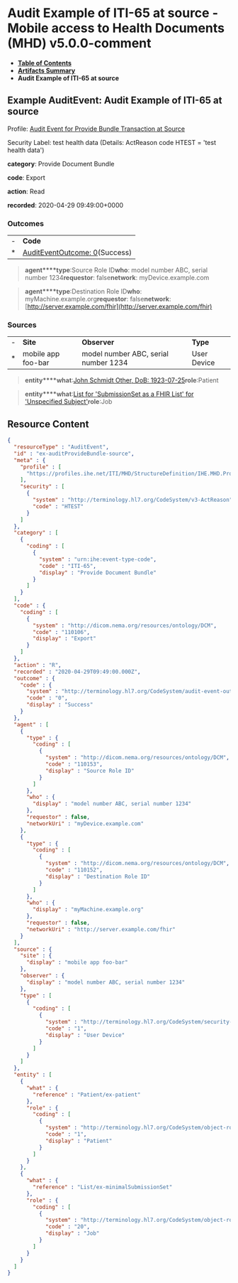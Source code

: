 # Audit Example of ITI-65 at source - Mobile access to Health Documents (MHD) v5.0.0-comment

* [**Table of Contents**](toc.md)
* [**Artifacts Summary**](artifacts.md)
* **Audit Example of ITI-65 at source**

## Example AuditEvent: Audit Example of ITI-65 at source

Profile: [Audit Event for Provide Bundle Transaction at Source](StructureDefinition-IHE.MHD.ProvideBundle.Audit.Source.md)

Security Label: test health data (Details: ActReason code HTEST = 'test health data')

**category**: Provide Document Bundle

**code**: Export

**action**: Read

**recorded**: 2020-04-29 09:49:00+0000

### Outcomes

| | |
| :--- | :--- |
| - | **Code** |
| * | [AuditEventOutcome: 0](http://terminology.hl7.org/6.5.0/CodeSystem-audit-event-outcome.html#audit-event-outcome-0)(Success) |

> **agent****type**:Source Role ID**who**: model number ABC, serial number 1234**requestor**: false**network**: myDevice.example.com

> **agent****type**:Destination Role ID**who**: myMachine.example.org**requestor**: false**network**:[http://server.example.com/fhir](http://server.example.com/fhir)

### Sources

| | | | |
| :--- | :--- | :--- | :--- |
| - | **Site** | **Observer** | **Type** |
| * | mobile app foo-bar | model number ABC, serial number 1234 | User Device |

> **entity****what**:[John Schmidt Other, DoB: 1923-07-25](Patient-ex-patient.md)**role**:Patient

> **entity****what**:[List for 'SubmissionSet as a FHIR List' for 'Unspecified Subject'](List-ex-minimalSubmissionSet.md)**role**:Job



## Resource Content

```json
{
  "resourceType" : "AuditEvent",
  "id" : "ex-auditProvideBundle-source",
  "meta" : {
    "profile" : [
      "https://profiles.ihe.net/ITI/MHD/StructureDefinition/IHE.MHD.ProvideBundle.Audit.Source"
    ],
    "security" : [
      {
        "system" : "http://terminology.hl7.org/CodeSystem/v3-ActReason",
        "code" : "HTEST"
      }
    ]
  },
  "category" : [
    {
      "coding" : [
        {
          "system" : "urn:ihe:event-type-code",
          "code" : "ITI-65",
          "display" : "Provide Document Bundle"
        }
      ]
    }
  ],
  "code" : {
    "coding" : [
      {
        "system" : "http://dicom.nema.org/resources/ontology/DCM",
        "code" : "110106",
        "display" : "Export"
      }
    ]
  },
  "action" : "R",
  "recorded" : "2020-04-29T09:49:00.000Z",
  "outcome" : {
    "code" : {
      "system" : "http://terminology.hl7.org/CodeSystem/audit-event-outcome",
      "code" : "0",
      "display" : "Success"
    }
  },
  "agent" : [
    {
      "type" : {
        "coding" : [
          {
            "system" : "http://dicom.nema.org/resources/ontology/DCM",
            "code" : "110153",
            "display" : "Source Role ID"
          }
        ]
      },
      "who" : {
        "display" : "model number ABC, serial number 1234"
      },
      "requestor" : false,
      "networkUri" : "myDevice.example.com"
    },
    {
      "type" : {
        "coding" : [
          {
            "system" : "http://dicom.nema.org/resources/ontology/DCM",
            "code" : "110152",
            "display" : "Destination Role ID"
          }
        ]
      },
      "who" : {
        "display" : "myMachine.example.org"
      },
      "requestor" : false,
      "networkUri" : "http://server.example.com/fhir"
    }
  ],
  "source" : {
    "site" : {
      "display" : "mobile app foo-bar"
    },
    "observer" : {
      "display" : "model number ABC, serial number 1234"
    },
    "type" : [
      {
        "coding" : [
          {
            "system" : "http://terminology.hl7.org/CodeSystem/security-source-type",
            "code" : "1",
            "display" : "User Device"
          }
        ]
      }
    ]
  },
  "entity" : [
    {
      "what" : {
        "reference" : "Patient/ex-patient"
      },
      "role" : {
        "coding" : [
          {
            "system" : "http://terminology.hl7.org/CodeSystem/object-role",
            "code" : "1",
            "display" : "Patient"
          }
        ]
      }
    },
    {
      "what" : {
        "reference" : "List/ex-minimalSubmissionSet"
      },
      "role" : {
        "coding" : [
          {
            "system" : "http://terminology.hl7.org/CodeSystem/object-role",
            "code" : "20",
            "display" : "Job"
          }
        ]
      }
    }
  ]
}

```
